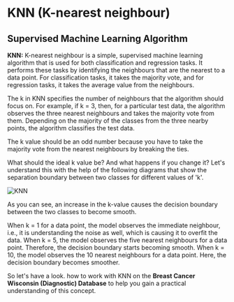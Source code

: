 # KNN (K-nearest neighbour)
## Supervised Machine Learning Algorithm


__KNN:__ K-nearest neighbour is a simple, supervised machine learning algorithm that is used for both classification and regression tasks. It performs these tasks by identifying the neighbours that are the nearest to a data point. For classification tasks, it takes the majority vote, and for regression tasks, it takes the average value from the neighbours. 

 

The k in KNN specifies the number of neighbours that the algorithm should focus on. For example, if k = 3, then, for a particular test data, the algorithm observes the three nearest neighbours and takes the majority vote from them. Depending on the majority of the classes from the three nearby points, the algorithm classifies the test data.

The k value should be an odd number because you have to take the majority vote from the nearest neighbours by breaking the ties. 


What should the ideal k value be? And what happens if you change it? Let's understand this with the help of the following diagrams that show the separation boundary between two classes for different values of 'k'.


![KNN](https://user-images.githubusercontent.com/8578949/117966334-698c9880-b341-11eb-8c19-8a2e50bf9330.png)


As you can see, an increase in the k-value causes the decision boundary between the two classes to become smooth. 

When k = 1 for a data point, the model observes the immediate neighbour, i.e., it is understanding the noise as well, which is causing it to overfit the data. 
When k = 5, the model observes the five nearest neighbours for a data point. Therefore, the decision boundary starts becoming smooth.
When k = 10, the model observes the 10 nearest neighbours for a data point. Here, the decision boundary becomes smoother.


So let's have a look. how to work with KNN on the __Breast Cancer Wisconsin (Diagnostic) Database__ to help you gain a practical understanding of this concept.
